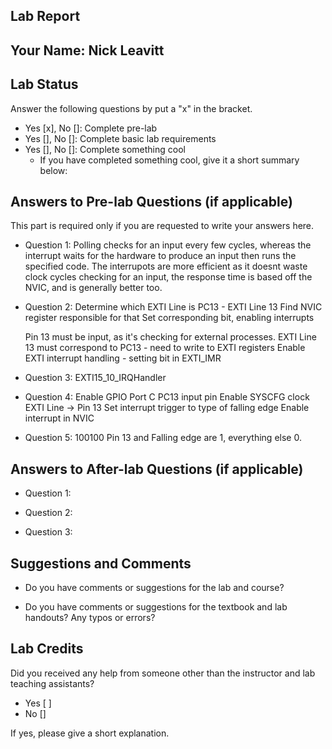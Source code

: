 ##  Lab Report ##

Your Name: Nick Leavitt
-----------


Lab Status
-------
Answer the following questions by put a "x" in the bracket.
- Yes [x], No []: Complete pre-lab
- Yes [], No []: Complete basic lab requirements
- Yes [], No []: Complete something cool
  - If you have completed something cool, give it a short summary below: 


Answers to Pre-lab Questions (if applicable)
-------
This part is required only if you are requested to write your answers here. 

* Question 1:
  Polling checks for an input every few cycles, whereas the interrupt waits for the hardware to produce an input then runs the specified code. The interrupots are more efficient as it doesnt waste clock cycles checking for an input, the response time is based off the NVIC, and is generally better too.

* Question 2:
  Determine which EXTI Line is PC13 - EXTI Line 13
  Find NVIC register responsible for that
  Set corresponding bit, enabling interrupts

  Pin 13 must be input, as it's checking for external processes.
  EXTI Line 13 must correspond to PC13 - need to write to EXTI registers
  Enable EXTI interrupt handling - setting bit in EXTI_IMR  


* Question 3:
  EXTI15_10_IRQHandler

* Question 4:
  Enable GPIO Port C
  PC13 input pin
  Enable SYSCFG clock
  EXTI Line -> Pin 13
  Set interrupt trigger to type of falling edge
  Enable interrupt in NVIC

* Question 5:
  100100
  Pin 13 and Falling edge are 1, everything else 0.

Answers to After-lab Questions (if applicable)
-------

* Question 1:


* Question 2:


* Question 3:


Suggestions and Comments
-------

* Do you have comments or suggestions for the lab and course?


* Do you have comments or suggestions for the textbook and lab handouts? Any typos or errors?



Lab Credits
-------
Did you received any help from someone other than the instructor and lab teaching assistants?
- Yes [ ]
- No []

If yes, please give a short explanation.

